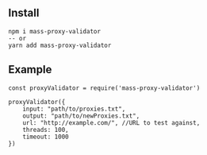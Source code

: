 ## Install

    npm i mass-proxy-validator
    -- or
    yarn add mass-proxy-validator

## Example

    const proxyValidator = require('mass-proxy-validator')

    proxyValidator({
        input: "path/to/proxies.txt",
        output: "path/to/newProxies.txt",
        url: "http://example.com/", //URL to test against,
        threads: 100,
        timeout: 1000
    })

